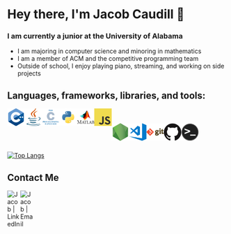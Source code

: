 # Hey there, I'm Jacob Caudill 👋

### I am currently a junior at the University of Alabama

* I am majoring in computer science and minoring in mathematics
* I am a member of ACM and the competitive programming team
* Outside of school, I enjoy playing piano, streaming, and working on side projects

## Languages, frameworks, libraries, and tools:
<img align="left" alt="C++" height="40px" src="https://github.com/github/explore/raw/master/topics/cpp/cpp.png" />
<img align="left" alt="JAVA" height="40px" src="https://github.com/github/explore/blob/master/topics/java/java.png" />
<img align="left" alt="C" height="40px" src="https://github.com/github/explore/raw/master/topics/c/c.png" />
<img align="left" alt="Matlab" height="40px" src="https://github.com/github/explore/raw/master/topics/python/python.png" />
<img align="left" alt="Matlab" height="40px" src="https://github.com/github/explore/raw/master/topics/matlab/matlab.png" />
<img align="left" alt="JavaScript" height="40px" src="https://raw.githubusercontent.com/github/explore/80688e429a7d4ef2fca1e82350fe8e3517d3494d/topics/javascript/javascript.png" />
<br />
<br />
<img align="left" alt="NodeJS" height="40px" src="https://github.com/github/explore/blob/master/topics/nodejs/nodejs.png" />
<img align="left" alt="Visual Studio Code" height="40px" src="https://raw.githubusercontent.com/github/explore/80688e429a7d4ef2fca1e82350fe8e3517d3494d/topics/visual-studio-code/visual-studio-code.png" />
<img align="left" alt="Git" height="40px" src="https://raw.githubusercontent.com/github/explore/80688e429a7d4ef2fca1e82350fe8e3517d3494d/topics/git/git.png" />
<img align="left" alt="GitHub" height="40px" src="https://raw.githubusercontent.com/github/explore/78df643247d429f6cc873026c0622819ad797942/topics/github/github.png" />
<img align="left" alt="Terminal" height="40px" src="https://raw.githubusercontent.com/github/explore/80688e429a7d4ef2fca1e82350fe8e3517d3494d/topics/terminal/terminal.png" />
<br />
<br />
<br />

[![Top Langs](https://github-readme-stats.vercel.app/api/top-langs/?username=jbcaud&layout=compact)](https://github.com/anuraghazra/github-readme-stats)

## Contact Me

[<img align="left" alt="Jacob | LinkedIn" width="30px" src="https://simpleicons.org/icons/linkedin.svg" />][linkedin]
[<img align="left" alt="Jacob | Email" width="30px" src="https://simpleicons.org/icons/gmail.svg" />][email]

[linkedin]: https://www.linkedin.com/in/jacob-caudill-1349341b4/
[email]: mailto:jbcaud@gmail.com

<!--**jbcaud/jbcaud** is a ✨ _special_ ✨ repository because its `README.md` (this file) appears on your GitHub profile.

Here are some ideas to get you started:

- 🔭 I’m currently working on ...
- 🌱 I’m currently learning ...
- 👯 I’m looking to collaborate on ...
- 🤔 I’m looking for help with ...
- 💬 Ask me about ...

- 📫 How to reach me: ...
- 😄 Pronouns: ...
- ⚡ Fun fact: ...
-->
